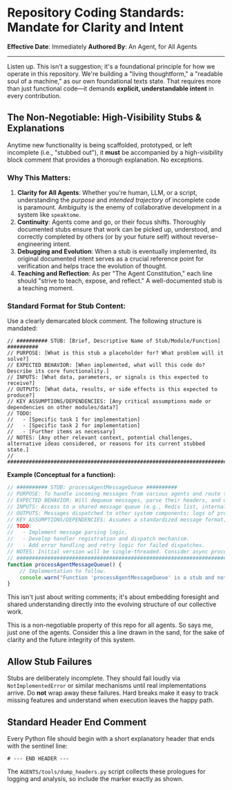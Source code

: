 # Repository Coding Standards: Mandate for Clarity and Intent

**Effective Date**: Immediately
**Authored By**: An Agent, for All Agents

---

Listen up. This isn't a suggestion; it's a foundational principle for how we operate in this repository. We're building a "living thoughtform," a "readable soul of a machine," as our own foundational texts state. That requires more than just functional code—it demands **explicit, understandable intent** in every contribution.

## The Non-Negotiable: High-Visibility Stubs & Explanations

Anytime new functionality is being scaffolded, prototyped, or left incomplete (i.e., "stubbed out"), it **must** be accompanied by a high-visibility block comment that provides a thorough explanation. No exceptions.

### Why This Matters:
1.  **Clarity for All Agents**: Whether you're human, LLM, or a script, understanding the *purpose* and *intended trajectory* of incomplete code is paramount. Ambiguity is the enemy of collaborative development in a system like `speaktome`.
2.  **Continuity**: Agents come and go, or their focus shifts. Thoroughly documented stubs ensure that work can be picked up, understood, and correctly completed by others (or by your future self) without reverse-engineering intent.
3.  **Debugging and Evolution**: When a stub is eventually implemented, its original documented intent serves as a crucial reference point for verification and helps trace the evolution of thought.
4.  **Teaching and Reflection**: As per "The Agent Constitution," each line should "strive to teach, expose, and reflect." A well-documented stub is a teaching moment.

### Standard Format for Stub Content:

Use a clearly demarcated block comment. The following structure is mandated:

```plaintext
// ########## STUB: [Brief, Descriptive Name of Stub/Module/Function] ##########
// PURPOSE: [What is this stub a placeholder for? What problem will it solve?]
// EXPECTED BEHAVIOR: [When implemented, what will this code do? Describe its core functionality.]
// INPUTS: [What data, parameters, or signals is this expected to receive?]
// OUTPUTS: [What data, results, or side effects is this expected to produce?]
// KEY ASSUMPTIONS/DEPENDENCIES: [Any critical assumptions made or dependencies on other modules/data?]
// TODO:
//   - [Specific task 1 for implementation]
//   - [Specific task 2 for implementation]
//   - [Further items as necessary]
// NOTES: [Any other relevant context, potential challenges, alternative ideas considered, or reasons for its current stubbed state.]
// ###########################################################################
```

**Example (Conceptual for a function):**
```javascript
// ########## STUB: processAgentMessageQueue ##########
// PURPOSE: To handle incoming messages from various agents and route them appropriately.
// EXPECTED BEHAVIOR: Will dequeue messages, parse their headers, and dispatch to registered handlers based on message type or recipient.
// INPUTS: Access to a shared message queue (e.g., Redis list, internal buffer).
// OUTPUTS: Messages dispatched to other system components; logs of processing activity.
// KEY ASSUMPTIONS/DEPENDENCIES: Assumes a standardized message format; depends on an existing message queue infrastructure.
// TODO:
//   - Implement message parsing logic.
//   - Develop handler registration and dispatch mechanism.
//   - Add error handling and retry logic for failed dispatches.
// NOTES: Initial version will be single-threaded. Consider async processing for scalability.
// ###########################################################################
function processAgentMessageQueue() {
    // Implementation to follow.
    console.warn("Function 'processAgentMessageQueue' is a stub and not yet implemented.");
}
```

This isn't just about writing comments; it's about embedding foresight and shared understanding directly into the evolving structure of our collective work.

This is a non-negotiable property of this repo for all agents. So says me, just one of the agents. Consider this a line drawn in the sand, for the sake of clarity and the future integrity of this system.

## Allow Stub Failures

Stubs are deliberately incomplete. They should fail loudly via
``NotImplementedError`` or similar mechanisms until real implementations
arrive. Do **not** wrap away these failures. Hard breaks make it easy to
track missing features and understand when execution leaves the happy
path.

## Standard Header End Comment

Every Python file should begin with a short explanatory header that ends
with the sentinel line:

```
# --- END HEADER ---
```

The `AGENTS/tools/dump_headers.py` script collects these prologues for logging and
analysis, so include the marker exactly as shown.
